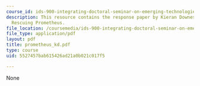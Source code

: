 ```yaml
---
course_id: ids-900-integrating-doctoral-seminar-on-emerging-technologies-fall-2005
description: This resource contains the response paper by Kieran Downes on the book
  Rescuing Prometheus.
file_location: /coursemedia/ids-900-integrating-doctoral-seminar-on-emerging-technologies-fall-2005/5527457bab615426ad21a0b021c017f5_prometheus_kd.pdf
file_type: application/pdf
layout: pdf
title: prometheus_kd.pdf
type: course
uid: 5527457bab615426ad21a0b021c017f5

---
```

None